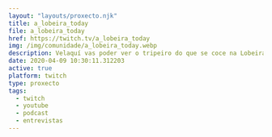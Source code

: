 ```yaml
---
layout: "layouts/proxecto.njk"
title: a_lobeira_today
file: a_lobeira_today
href: https://twitch.tv/a_lobeira_today
img: /img/comunidade/a_lobeira_today.webp
description: Velaquí vas poder ver o tripeiro do que se coce na Lobeira, como funciona a cabeza e algunhas que outras cousas. BENVIDX LOBEIRISTA!!!
date: 2020-04-09 10:30:11.312203
active: true
platform: twitch
type: proxecto
tags:
  - twitch
  - youtube
  - podcast
  - entrevistas
---
```

